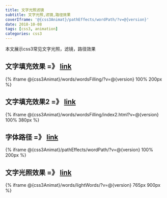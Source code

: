 ```yaml
---
title: 文字光照滤镜
subtitle: 文字光照,滤镜,路径效果
coverIframe: '@{css3Animat}/pathEffects/wordPath/?v=@{version}'
date: 2018-10-08
tags: [css3, animation]
categories: css3
---
```

本文展示css3常见文字光照，滤镜，路径效果
<!--more-->

## 文字填充效果 =》 [link](@{css3Animat}/words/wordsFilling/?v=@{version})
{% iframe @{css3Animat}/words/wordsFilling/?v=@{version} 100% 200px %}

## 文字填充效果2 =》 [link](@{css3Animat}/words/wordsFilling/index2.html?v=@{version})
{% iframe @{css3Animat}/words/wordsFilling/index2.html?v=@{version} 100% 380px %}

## 字体路径 =》 [link](@{css3Animat}/pathEffects/wordPath/?v=@{version})
{% iframe @{css3Animat}/pathEffects/wordPath/?v=@{version} 100% 200px %}

## 文字光照效果 =》 [link](@{css3Animat}/words/lightWords/?v=@{version})
{% iframe @{css3Animat}/words/lightWords/?v=@{version} 765px 900px %}
